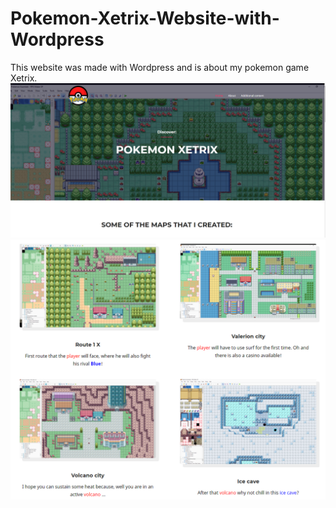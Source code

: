 # Pokemon-Xetrix-Website-with-Wordpress
This website was made with Wordpress and is about my pokemon game Xetrix.
![Pokemon Xetrix screenshot 1](https://github.com/chadihoneine/Pokemon-Xetrix-Website-with-Wordpress/blob/main/pokemon-xetrix-screenshot-1.png?raw=true)
![Pokemon Xetrix screenshot 2](https://github.com/chadihoneine/Pokemon-Xetrix-Website-with-Wordpress/blob/main/pokemon-xetrix-screenshot-2.png?raw=true)

